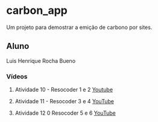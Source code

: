 # carbon_app

Um projeto para demostrar a emição de carbono por sites.

## Aluno

Luis Henrique Rocha Bueno

### Vídeos

1. Atividade 10 - Resocoder 1 e 2
[Youtube](https://youtu.be/FUczrDmCyFs)

2. Atividade 11 - Resocoder 3 e 4
[YouTube](https://youtu.be/qkanstjWbrI)

3. Atividade 12 0 Resocoder 5 e 6
[YouTube](https://youtu.be/pbPiZCqfcJ0)
